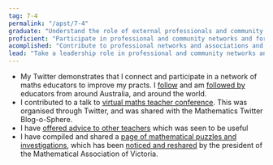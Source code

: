 ```yaml
---
tag: 7-4
permalink: "/apst/7-4"
graduate: "Understand the role of external professionals and community representatives in broadening teachers’ professional knowledge and practice."
proficient: "Participate in professional and community networks and forums to broaden knowledge and improve practice."
acomplished: "Contribute to professional networks and associations and build productive links with the wider community to improve teaching and learning."
lead: "Take a leadership role in professional and community networks and support the involvement of colleagues in external learning opportunities."
---
```

- My Twitter demonstrates that I connect and participate in a network of maths educators to improve my practs. I [follow](https://twitter.com/JeremyInSTEM/following) and am [followed by](https://twitter.com/followers) educators from around Australia, and around the world. 
- I contributed to a talk to [virtual maths teacher conference](https://www.jeremyinstem.com/mfvc/). This was organised through Twitter, and was shared with the Mathematics Twitter Blog-o-Sphere.
- I have [offered advice to other teachers](https://twitter.com/ashola24/status/1021335334401921024) which was seen to be useful
- I have compiled and shared a [page of mathematical puzzles and investigations](https://www.jeremyinstem.com/100factorial/), which has been [noticed and reshared](https://twitter.com/mic_epstein/status/1036510604851400704) by the president of the Mathematical Association of Victoria.

